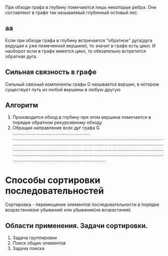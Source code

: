 При обходе графа в глубину помечаются лишь некоторые ребра. Они составляют в графе так называемый глубинный остовый лес
## аа
Если при обходе графа в глубину встречается "обратное" дуга(дуга ведущая к уже помеченной вершине), то значит в графе есть цикл. И наоборот если в графе имеется цикл, то обязательно встретится обратная дуга.
## Сильная связность в графе
Сильный связный компоненты графы G называется вершин, в котором существует путь из любой вершины в любую другую
## Алгоритм
1. Производится обход в глубину при этом вершина помечается в порядке обратном рекурсивному обходу
2. Обращая направление всех дуг графа G
.............................................................
.....................................................................................................................................................................................................................................................................................................................................................................................................................................................................................................................................................................
# Способы сортировки последовательностей
Сортировка - перемещение элементов последовательности в порядке возрастания(не убывания) или убывания(не возрастания).
## Области применения. Задачи сортировки.
1. Задача группировки
2. Поиск общих элементов
3. Задача поиска

